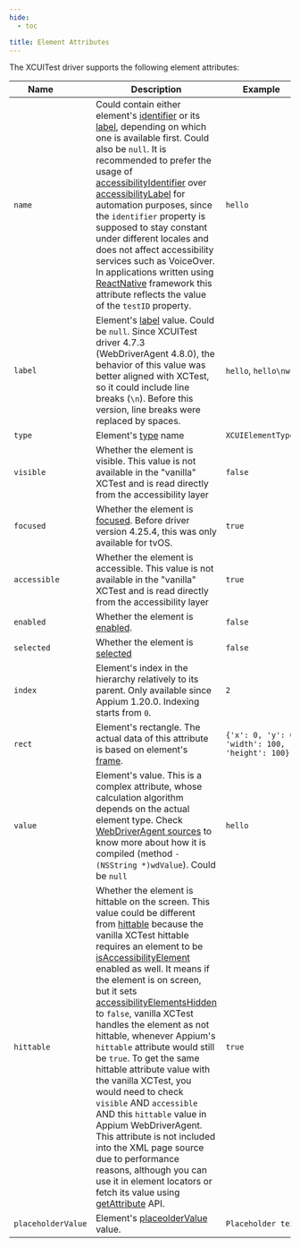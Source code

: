 ```yaml
---
hide:
  - toc

title: Element Attributes
---
```


The XCUITest driver supports the following element attributes:

| <div style="width:6em">Name</div> | Description | <div style="width:8em">Example</div> |
| --- | --- | --- |
| `name` | Could contain either element's [identifier](https://developer.apple.com/documentation/xctest/xcuielementattributes/1500981-identifier?language=objc) or its [label](https://developer.apple.com/documentation/xctest/xcuielementattributes/1500692-label?language=objc), depending on which one is available first. Could also be `null`. It is recommended to prefer the usage of [accessibilityIdentifier](https://developer.apple.com/documentation/uikit/uiaccessibilityidentification/1623132-accessibilityidentifier) over [accessibilityLabel](https://developer.apple.com/documentation/objectivec/nsobject/1615181-accessibilitylabel) for automation purposes, since the `identifier` property is supposed to stay constant under different locales and does not affect accessibility services such as VoiceOver. In applications written using [ReactNative](https://reactnative.dev/) framework this attribute reflects the value of the `testID` property. | `hello` |
| `label` | Element's [label](https://developer.apple.com/documentation/xctest/xcuielementattributes/1500692-label?language=objc) value. Could be `null`. Since XCUITest driver 4.7.3 (WebDriverAgent 4.8.0), the behavior of this value was better aligned with XCTest, so it could include line breaks (`\n`). Before this version, line breaks were replaced by spaces. | `hello`, `hello\nworld` |
| `type` | Element's [type](https://developer.apple.com/documentation/xctest/xcuielementattributes/1500614-elementtype?language=objc) name | `XCUIElementTypeButton` |
| `visible` | Whether the element is visible. This value is not available in the "vanilla" XCTest and is read directly from the accessibility layer | `false` |
| `focused` | Whether the element is [focused](https://developer.apple.com/documentation/xctest/xcuielementattributes/1627636-hasfocus?language=objc). Before driver version 4.25.4, this was only available for tvOS. | `true` |
| `accessible` | Whether the element is accessible. This value is not available in the "vanilla" XCTest and is read directly from the accessibility layer | `true` |
| `enabled` | Whether the element is [enabled](https://developer.apple.com/documentation/xctest/xcuielementattributes/1500330-enabled?language=objc). | `false` |
| `selected` | Whether the element is [selected](https://developer.apple.com/documentation/xctest/xcuielementattributes/1500581-selected?language=objc) | `false` |
| `index` | Element's index in the hierarchy relatively to its parent. Only available since Appium 1.20.0. Indexing starts from `0`. | `2` |
| `rect` | Element's rectangle. The actual data of this attribute is based on element's [frame](https://developer.apple.com/documentation/xctest/xcuielementattributes/1500911-frame?language=objc). | `{'x': 0, 'y': 0, 'width': 100, 'height': 100}` |
| `value` | Element's value. This is a complex attribute, whose calculation algorithm depends on the actual element type. Check [WebDriverAgent sources](https://github.com/appium/WebDriverAgent/blob/master/WebDriverAgentLib/Categories/XCUIElement%2BFBWebDriverAttributes.m) to know more about how it is compiled (method `- (NSString *)wdValue`). Could be `null` | `hello` |
| `hittable` | Whether the element is hittable on the screen. This value could be different from [hittable](https://developer.apple.com/documentation/xctest/xcuielement/1500561-hittable) because the vanilla XCTest hittable requires an element to be [isAccessibilityElement](https://developer.apple.com/documentation/objectivec/nsobject-swift.class/isaccessibilityelement) enabled as well. It means if the element is on screen, but it sets [accessibilityElementsHidden](https://developer.apple.com/documentation/objectivec/nsobject-swift.class/accessibilityelementshidden) to `false`, vanilla XCTest handles the element as not hittable, whenever Appium's `hittable` attribute would still be `true`. To get the same hittable attribute value with the vanilla XCTest, you would need to check `visible` AND `accessible` AND this `hittable` value in Appium WebDriverAgent. This attribute is not included into the XML page source due to performance reasons, although you can use it in element locators or fetch its value using [getAttribute](https://www.w3.org/TR/webdriver2/#get-element-attribute) API. | `true` |
|`placeholderValue` | Element's [placeolderValue](https://developer.apple.com/documentation/xctest/xcuielementattributes/placeholdervalue) value. | `Placeholder text`|
